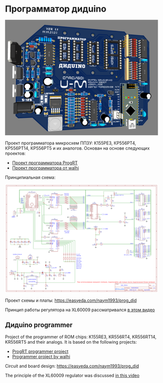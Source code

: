 # Программатор дидuino

![Плата Дидuino](/img/board.png "Дидuino")

Проект программатора микросхем ППЗУ: К155РЕ3, КР556РТ4, КР556РТ14, КР556РТ5 и их аналогов. Основан на основе следующих проектов:
* [Проект программатора ProgRT](https://zx-pk.ru/threads/15617-programmator-ppzu-155re3-556rt4-i-drugikh.html "Ссыдка на форум ZX-PK")
* [Проект программатора от walhi](https://github.com/walhi/arduino_eprom27_programmer "Ссыдка на github")

Принципиальная схема:


![Принципиальная схема](/img/scheme.png "Принципиальная схема")

Проект схемы и платы: <https://easyeda.com/naym1993/prog_did>

Принцип работы регулятора на XL60009 рассматривался [в этом видео](https://youtu.be/bcgiW_VbnP0 "Ссыдка на youtube")


## Дидuino programmer

Project of the programmer of ROM chips: K155RE3, KR556RT4, KR556RT14, KR556RT5 and their analogs. It is based on the following projects:
* [ProgRT programmer project](https://zx-pk.ru/threads/15617-programmator-ppzu-155re3-556rt4-i-drugikh.html "Link to ZX-PK forum")
* [Programmer project by walhi](https://github.com/walhi/arduino_eprom27_programmer "Link to github")

Circuit and board design: <https://easyeda.com/naym1993/prog_did>

The principle of the XL60009 regulator was discussed [in this video](https://youtu.be/bcgiW_VbnP0 "Youtube link")